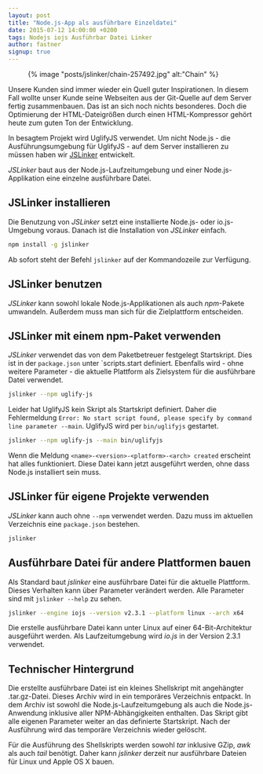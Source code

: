 ```yaml
---
layout: post
title: "Node.js-App als ausführbare Einzeldatei"
date: 2015-07-12 14:00:00 +0200
tags: Nodejs iojs Ausführbar Datei Linker
author: fastner
signup: true
---
```


<figure>
  {% image "posts/jslinker/chain-257492.jpg" alt:"Chain" %}
</figure>

Unsere Kunden sind immer wieder ein Quell guter Inspirationen. In diesem Fall wollte unser Kunde seine Webseiten aus der Git-Quelle auf dem Server fertig zusammenbauen. Das ist an sich noch nichts besonderes. Doch die Optimierung der HTML-Dateigrößen durch einen HTML-Kompressor gehört heute zum guten Ton der Entwicklung.

<!--mehr-->

In besagtem Projekt wird UglifyJS verwendet. Um nicht Node.js - die Ausführungsumgebung für UglifyJS - auf dem Server installieren zu müssen haben wir [JSLinker](https://github.com/sebastian-software/jslinker) entwickelt.

*JSLinker* baut aus der Node.js-Laufzeitumgebung und einer Node.js-Applikation eine einzelne ausführbare Datei.


## JSLinker installieren

Die Benutzung von *JSLinker* setzt eine installierte Node.js- oder io.js-Umgebung voraus. Danach ist die Installation von *JSLinker* einfach.

```bash
npm install -g jslinker
```

Ab sofort steht der Befehl `jslinker` auf der Kommandozeile zur Verfügung.



## JSLinker benutzen

*JSLinker* kann sowohl lokale Node.js-Applikationen als auch *npm*-Pakete umwandeln. Außerdem muss man sich für die Zielplattform entscheiden.


## JSLinker mit einem npm-Paket verwenden

*JSLinker* verwendet das von dem Paketbetreuer festgelegt Startskript. Dies ist in der `package.json` unter `scripts.start definiert. Ebenfalls wird - ohne weitere Parameter - die aktuelle Plattform als Zielsystem für die ausführbare Datei verwendet.

```bash
jslinker --npm uglify-js
```

Leider hat UglifyJS kein Skript als Startskript definiert. Daher die Fehlermeldung `Error: No start script found, please specify by command line parameter --main`. UglifyJS wird per `bin/uglifyjs` gestartet.

```bash
jslinker --npm uglify-js --main bin/uglifyjs
```

Wenn die Meldung `<name>-<version>-<platform>-<arch> created` erscheint hat alles funktioniert. Diese Datei kann jetzt ausgeführt werden, ohne dass Node.js installiert sein muss.



## JSLinker für eigene Projekte verwenden

*JSLinker* kann auch ohne `--npm` verwendet werden. Dazu muss im aktuellen Verzeichnis eine `package.json` bestehen.

```bash
jslinker
```



## Ausführbare Datei für andere Plattformen bauen

Als Standard baut *jslinker* eine ausführbare Datei für die aktuelle Plattform. Dieses Verhalten kann über Parameter verändert werden. Alle Parameter sind mit `jslinker --help` zu sehen.

```bash
jslinker --engine iojs --version v2.3.1 --platform linux --arch x64
```

Die erstelle ausführbare Datei kann unter Linux auf einer 64-Bit-Architektur ausgeführt werden. Als Laufzeitumgebung wird *io.js* in der Version 2.3.1 verwendet.



## Technischer Hintergrund

Die erstellte ausführbare Datei ist ein kleines Shellskript mit angehängter .tar.gz-Datei. Dieses Archiv wird in ein temporäres Verzeichnis entpackt. In dem Archiv ist sowohl die Node.js-Laufzeitumgebung als auch die Node.js-Anwendung inklusive aller NPM-Abhängigkeiten enthalten. Das Skript gibt alle eigenen Parameter weiter an das definierte Startskript. Nach der Ausführung wird das temporäre Verzeichnis wieder gelöscht.

Für die Ausführung des Shellskripts werden sowohl *tar* inklusive GZip, *awk* als auch *tail* benötigt. Daher kann *jslinker* derzeit nur ausführbare Dateien für Linux und Apple OS X bauen.
